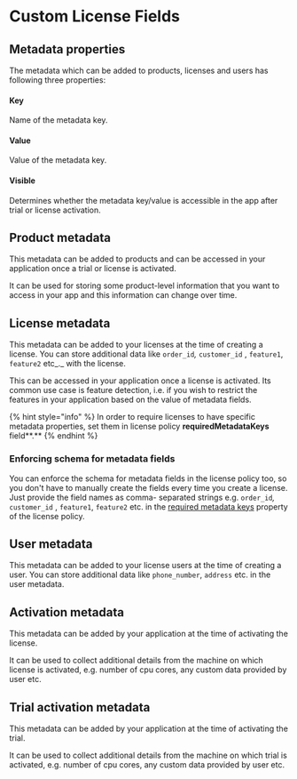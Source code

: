 # Custom License Fields

## Metadata properties

The metadata which can be added to products, licenses and users has following three properties:

#### Key

Name of the metadata key.

#### Value

Value of the metadata key.

#### Visible

Determines whether the metadata key/value is accessible in the app after trial or license activation.

## Product metadata

This metadata can be added to products and can be accessed in your application once a trial or license is activated.

It can be used for storing some product-level information that you want to access in your app and this information can change over time.

## License metadata

This metadata can be added to your licenses at the time of creating a license. You can store additional data like `order_id`_,_ `customer_id` , `feature1`, `feature2` etc_._ with the license.

This can be accessed in your application once a license is activated. Its common use case is feature detection, i.e. if you wish to restrict the features in your application based on the value of metadata fields.

{% hint style="info" %}
In order to require licenses to have specific metadata properties, set them in license policy **requiredMetadataKeys** field**.**
{% endhint %}

### Enforcing schema for metadata fields

You can enforce the schema for metadata fields in the license policy too, so you don't have to manually create the fields every time you create a license. Just provide the field names as comma- separated strings e.g. `order_id`_,_ `customer_id` , `feature1`, `feature2` etc. in the [required metadata keys](https://docs.cryptlex.com/license-management/license-policies#required-metadata-keys) property of the license policy.

## User metadata

This metadata can be added to your license users at the time of creating a user. You can store additional data like `phone_number`, `address` etc. in the user metadata.

## Activation metadata

This metadata can be added by your application at the time of activating the license.

It can be used to collect additional details from the machine on which license is activated, e.g. number of cpu cores, any custom data provided by user etc.

## Trial activation metadata

This metadata can be added by your application at the time of activating the trial.

It can be used to collect additional details from the machine on which trial is activated, e.g. number of cpu cores, any custom data provided by user etc.
